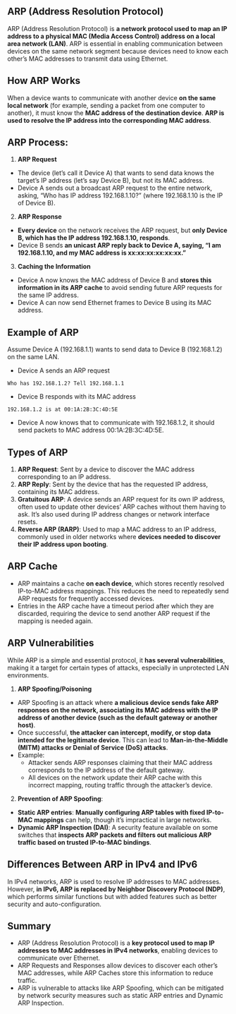 ## ARP (Address Resolution Protocol)
ARP (Address Resolution Protocol) is **a network protocol used to map an IP address to a physical MAC (Media Access Control) address on a local area network (LAN)**. ARP is essential in enabling communication between devices on the same network segment because devices need to know each other’s MAC addresses to transmit data using Ethernet.

## How ARP Works
When a device wants to communicate with another device **on the same local network** (for example, sending a packet from one computer to another), it must know the **MAC address of the destination device**. **ARP is used to resolve the IP address into the corresponding MAC address**.

## ARP Process:
1. **ARP Request**
  - The device (let’s call it Device A) that wants to send data knows the target’s IP address (let’s say Device B), but not its MAC address.
  - Device A sends out a broadcast ARP request to the entire network, asking, “Who has IP address 192.168.1.10?” (where 192.168.1.10 is the IP of Device B).
2. **ARP Response**
  - **Every device** on the network receives the ARP request, but **only Device B, which has the IP address 192.168.1.10, responds**.
  - Device B sends **an unicast ARP reply back to Device A, saying, “I am 192.168.1.10, and my MAC address is xx:xx:xx:xx:xx:xx.”**
3. **Caching the Information**
  - Device A now knows the MAC address of Device B and **stores this information in its ARP cache** to avoid sending future ARP requests for the same IP address.
  - Device A can now send Ethernet frames to Device B using its MAC address.

## Example of ARP
Assume Device A (192.168.1.1) wants to send data to Device B (192.168.1.2) on the same LAN.
- Device A sends an ARP request  
```
Who has 192.168.1.2? Tell 192.168.1.1
```
- Device B responds with its MAC address  
```
192.168.1.2 is at 00:1A:2B:3C:4D:5E
```
- Device A now knows that to communicate with 192.168.1.2, it should send packets to MAC address 00:1A:2B:3C:4D:5E.

## Types of ARP
1. **ARP Request**: Sent by a device to discover the MAC address corresponding to an IP address.
2. **ARP Reply**: Sent by the device that has the requested IP address, containing its MAC address.
3. **Gratuitous ARP**: A device sends an ARP request for its own IP address, often used to update other devices’ ARP caches without them having to ask. It’s also used during IP address changes or network interface resets.
4. **Reverse ARP (RARP)**: Used to map a MAC address to an IP address, commonly used in older networks where **devices needed to discover their IP address upon booting**.

## ARP Cache
  - ARP maintains a cache **on each device**, which stores recently resolved IP-to-MAC address mappings. This reduces the need to repeatedly send ARP requests for frequently accessed devices.
  - Entries in the ARP cache have a timeout period after which they are discarded, requiring the device to send another ARP request if the mapping is needed again.

## ARP Vulnerabilities
While ARP is a simple and essential protocol, it **has several vulnerabilities**, making it a target for certain types of attacks, especially in unprotected LAN environments.

1. **ARP Spoofing/Poisoning**
  - ARP Spoofing is an attack where **a malicious device sends fake ARP responses on the network, associating its MAC address with the IP address of another device (such as the default gateway or another host)**.
  - Once successful, **the attacker can intercept, modify, or stop data intended for the legitimate device**. This can lead to **Man-in-the-Middle (MITM) attacks or Denial of Service (DoS) attacks**.
  - Example:
    - Attacker sends ARP responses claiming that their MAC address corresponds to the IP address of the default gateway.
    - All devices on the network update their ARP cache with this incorrect mapping, routing traffic through the attacker’s device.

2. **Prevention of ARP Spoofing**:
  - **Static ARP entries**: **Manually configuring ARP tables with fixed IP-to-MAC mappings** can help, though it’s impractical in large networks.
  - **Dynamic ARP Inspection (DAI)**: A security feature available on some switches that **inspects ARP packets and filters out malicious ARP traffic based on trusted IP-to-MAC bindings**.

## Differences Between ARP in IPv4 and IPv6
In IPv4 networks, ARP is used to resolve IP addresses to MAC addresses. However, **in IPv6, ARP is replaced by Neighbor Discovery Protocol (NDP)**, which performs similar functions but with added features such as better security and auto-configuration.

## Summary
  - ARP (Address Resolution Protocol) is a **key protocol used to map IP addresses to MAC addresses in IPv4 networks**, enabling devices to communicate over Ethernet.
  - ARP Requests and Responses allow devices to discover each other’s MAC addresses, while ARP Caches store this information to reduce traffic.
  - ARP is vulnerable to attacks like ARP Spoofing, which can be mitigated by network security measures such as static ARP entries and Dynamic ARP Inspection.
